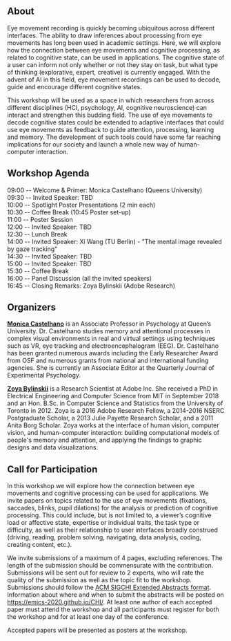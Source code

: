 ## About

Eye movement recording is quickly becoming ubiquitous across different interfaces.  The ability to draw inferences about processing from eye movements has long been used in academic settings.  Here, we will explore how the connection between eye movements and cognitive processing, as related to cognitive state, can be used in applications.
The cognitive state of a user can inform not only whether or not they stay on task, but what type of thinking (explorative, expert, creative) is currently engaged. With the advent of AI in this field, eye movement recordings can be used to decode, guide and encourage different cognitive states. 

This workshop will be used as a space in which researchers from across different disciplines (HCI, psychology, AI, cognitive neuroscience) can interact and strengthen this budding field.  The use of eye movements to decode cognitive states could be extended to adaptive interfaces that could use eye movements as feedback to guide attention, processing, learning and memory. 
The development of such tools could have some far reaching implications for our society and launch a whole new way of human-computer interaction.

## Workshop Agenda

09:00 -- Welcome & Primer: Monica Castelhano (Queens University) <br/>
09:30 -- Invited Speaker: TBD <br/>
10:00 -- Spotlight Poster Presentations (2 min each) <br/>
10:30 -- Coffee Break (10:45 Poster set-up) <br/>
11:00 -- Poster Session <br/>
12:00 -- Invited Speaker: TBD <br/>
12:30 -- Lunch Break <br/>
14:00 -- Invited Speaker: Xi Wang (TU Berlin) - "The mental image revealed by gaze tracking" <br/>
14:30 -- Invited Speaker: TBD <br/>
15:00 -- Invited Speaker: TBD <br/>
15:30 -- Coffee Break <br/>
16:00 -- Panel Discussion (all the invited speakers) <br/>
16:45 -- Closing Remarks: Zoya Bylinskii (Adobe Research) <br/>

## Organizers

[**Monica Castelhano**](https://qvcl.ca/) is an Associate Professor in Psychology at Queen’s University. Dr. Castelhano studies memory and attentional processes in complex visual environments in real and virtual settings using techniques such as VR, eye tracking and electroencephalogram (EEG).  Dr. Castelhano has been granted numerous awards including the Early Researcher Award from OSF and numerous grants from national and international funding agencies. She is currently an Associate Editor at the Quarterly Journal of Experimental Psychology.

[**Zoya Bylinskii**](http://web.mit.edu/zoya/www/index.html) is a Research Scientist at Adobe Inc. She received a PhD in Electrical Engineering and Computer Science from MIT in September 2018 and an Hon. B.Sc. in Computer Science and Statistics from the University of Toronto in 2012. Zoya is a 2016 Adobe Research Fellow, a 2014-2016 NSERC Postgraduate Scholar, a 2013 Julie Payette Research Scholar, and a 2011 Anita Borg Scholar. Zoya works at the interface of human vision, computer vision, and human-computer interaction: building computational models of people's memory and attention, and applying the findings to graphic designs and data visualizations.

## Call for Participation

In this workshop we will explore how the connection between eye movements and cognitive processing can be used for applications. We invite papers on topics related to the use of eye movements (fixations, saccades, blinks, pupil dilations) for the analysis or prediction of cognitive processing.  This could include, but is not limited to, a viewer’s cognitive load or affective state, expertise or individual traits, the task type or difficulty, as well as their relationship to user interfaces broadly construed (driving, reading, problem solving, navigating, data analysis, coding, creating content, etc.). 

We invite submissions of a maximum of 4 pages, excluding references. The length of the submission should be commensurate with the contribution. Submissions will be sent out for review to 2 experts, who will rate the quality of the submission as well as the topic fit to the workshop. Submissions should follow the [ACM SIGCHI Extended Abstracts format](http://chi2019.acm.org/authors/chi-proceedings-format/). Information about where and when to submit the abstracts will be posted on https://emics-2020.github.io/CHI/. At least one author of each accepted paper must attend the workshop and all participants must register for both the workshop and for at least one day of the conference. 

Accepted papers will be presented as posters at the workshop. 
